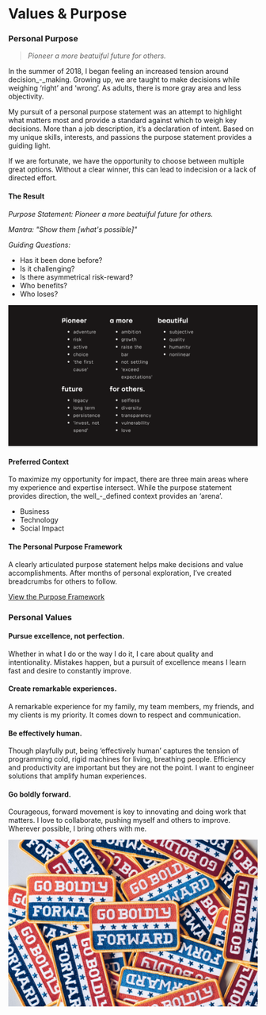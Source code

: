 # Values & Purpose

### Personal Purpose <a href="#1d46" id="1d46"></a>

> _Pioneer a more beatuiful future for others._

In the summer of 2018, I began feeling an increased tension around decision_-_making. Growing up, we are taught to make decisions while weighing ‘right’ and ‘wrong’. As adults, there is more gray area and less objectivity.

My pursuit of a personal purpose statement was an attempt to highlight what matters most and provide a standard against which to weigh key decisions. More than a job description, it’s a declaration of intent. Based on my unique skills, interests, and passions the purpose statement provides a guiding light.

If we are fortunate, we have the opportunity to choose between multiple great options. Without a clear winner, this can lead to indecision or a lack of directed effort.

#### The Result

_Purpose Statement: Pioneer a more beatuiful future for others._

_Mantra: "Show them \[what's possible]"_

_Guiding Questions:_

* Has it been done before?
* Is it challenging?
* Is there asymmetrical risk-reward?
* Who benefits?
* Who loses?

![A breakdown of my personal purpose statement.](<.gitbook/assets/Screen Shot 2022-01-02 at 3.25.03 PM.png>)

#### Preferred Context

To maximize my opportunity for impact, there are three main areas where my experience and expertise intersect. While the purpose statement provides direction, the well_-_defined context provides an ‘arena’.

* Business
* Technology
* Social Impact

#### The Personal Purpose Framework

A clearly articulated purpose statement helps make decisions and value accomplishments. After months of personal exploration, I’ve created breadcrumbs for others to follow.

[View the Purpose Framework](https://www.morganjlopes.com/purpose-statement-framework)

### Personal Values <a href="#1d46" id="1d46"></a>

#### Pursue excellence, not perfection. <a href="#1d46" id="1d46"></a>

Whether in what I do or the way I do it, I care about quality and intentionality. Mistakes happen, but a pursuit of excellence means I learn fast and desire to constantly improve.

#### Create remarkable experiences. <a href="#e04f" id="e04f"></a>

A remarkable experience for my family, my team members, my friends, and my clients is my priority. It comes down to respect and communication.

#### Be effectively human. <a href="#c913" id="c913"></a>

Though playfully put, being ‘effectively human’ captures the tension of programming cold, rigid machines for living, breathing people. Efficiency and productivity are important but they are not the point. I want to engineer solutions that amplify human experiences.

#### Go boldly forward. <a href="#8c02" id="8c02"></a>

Courageous, forward movement is key to innovating and doing work that matters. I love to collaborate, pushing myself and others to improve. Wherever possible, I bring others with me.

![](.gitbook/assets/go-boldly-forward.jpeg)
